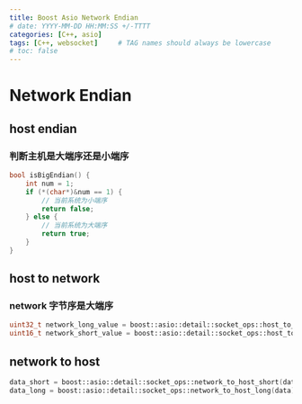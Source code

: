 ```yaml
---
title: Boost Asio Network Endian
# date: YYYY-MM-DD HH:MM:SS +/-TTTT
categories: [C++, asio]
tags: [C++, websocket]     # TAG names should always be lowercase
# toc: false
---
```


# Network Endian

## host endian
### 判断主机是大端序还是小端序
```cpp
bool isBigEndian() {
    int num = 1;
    if (*(char*)&num == 1) {
        // 当前系统为小端序
        return false;
    } else {
        // 当前系统为大端序
        return true;
    }
}
```

## host to network
### network 字节序是大端序
```cpp
uint32_t network_long_value = boost::asio::detail::socket_ops::host_to_network_long(host_long_value);
uint16_t network_short_value = boost::asio::detail::socket_ops::host_to_network_short(host_short_value);
```

## network to host
```cpp
data_short = boost::asio::detail::socket_ops::network_to_host_short(data);
data_long = boost::asio::detail::socket_ops::network_to_host_long(data);
```